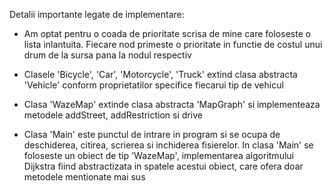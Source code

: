 Detalii importante legate de implementare:
- Am optat pentru o coada de prioritate scrisa de mine care foloseste
o lista inlantuita. Fiecare nod primeste o prioritate in functie de costul
unui drum de la sursa pana la nodul respectiv

- Clasele 'Bicycle', 'Car', 'Motorcycle', 'Truck' extind clasa abstracta
'Vehicle' conform proprietatilor specifice fiecarui tip de vehicul

- Clasa 'WazeMap' extinde clasa abstracta 'MapGraph' si implementeaza
metodele addStreet, addRestriction si drive

- Clasa 'Main' este punctul de intrare in program si se ocupa de
deschiderea, citirea, scrierea si inchiderea fisierelor. In clasa 'Main'
se foloseste un obiect de tip 'WazeMap', implementarea algoritmului Dijkstra
fiind abstractizata in spatele acestui obiect, care ofera doar metodele
mentionate mai sus
